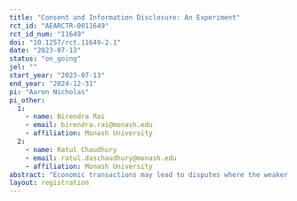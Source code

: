```yaml
---
title: "Consent and Information Disclosure: An Experiment"
rct_id: "AEARCTR-0011649"
rct_id_num: "11649"
doi: "10.1257/rct.11649-2.1"
date: "2023-07-13"
status: "on_going"
jel: ""
start_year: "2023-07-13"
end_year: "2024-12-31"
pi: "Aaron Nicholas"
pi_other:
  1:
    - name: Birendra Rai
    - email: birendra.rai@monash.edu
    - affiliation: Monash University
  2:
    - name: Ratul Chaudhury
    - email: ratul.daschaudhury@monash.edu
    - affiliation: Monash University
abstract: "Economic transactions may lead to disputes where the weaker party claims economic abuse or injury. A key consideration for whether policy or legislation should intervene is a lack of consent from the weaker party. An important element of consent is the information state of the weaker party at the time of transacting. With decreasing costs of information disclosure, this has led to governments, firms, and legislators inundating consumers with pre-transactional information (or mandating for it to be so). For example, mandatory disclosure "is among the most ubiquitous and least controversial elements of public policy, often promoted as an attractive alternative to so-called hard forms of regulation" (Loewenstein et al, 2014). The appeal of information disclosure stems from the general presumption that while more information may not necessarily help, it cannot make things worse for consumers. Motivated by literatures on blame, counterfactual thinking, and the psychology of consent, we explore avenues through which information disclosure may make things worse for the consumer. We consider how information disclosure affects both society (through third-party spectators) and the stronger party’s interpretations of the extent the consumer is believed to have consented to the outcomes, an issue that has received little scrutiny in the economics literature. "
layout: registration
---
```


